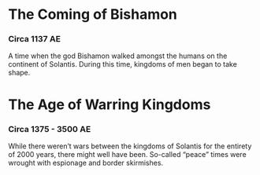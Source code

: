# The Coming of Bishamon
### Circa 1137 AE

A time when the god Bishamon walked amongst the humans on the continent of Solantis.
During this time, kingdoms of men began to take shape.

# The Age of Warring Kingdoms
### Circa 1375 - 3500 AE

While there weren’t wars between the kingdoms of Solantis for the entirety of 2000 years, there might well have been.
So-called “peace” times were wrought with espionage and border skirmishes.
